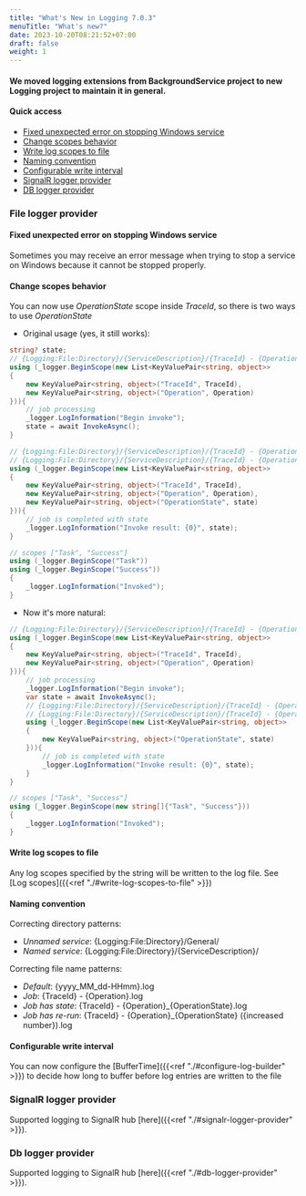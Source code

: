 ```yaml
---
title: "What's New in Logging 7.0.3"
menuTitle: "What's new?"
date: 2023-10-20T08:21:52+07:00
draft: false
weight: 1
---
```


#### We moved logging extensions from BackgroundService project to new Logging project to maintain it in general.

#### Quick access
- [Fixed unexpected error on stopping Windows service](#fixed-unexpected-error-on-stopping-windows-service)
- [Change scopes behavior](#change-scopes-behavior)
- [Write log scopes to file](#write-log-scopes-to-file)
- [Naming convention](#naming-convention)
- [Configurable write interval](#configurable-write-interval)
- [SignalR logger provider](#signalr-logger-provider)
- [DB logger provider](#db-logger-provider)

### File logger provider
#### Fixed unexpected error on stopping Windows service

Sometimes you may receive an error message when trying to stop a service on Windows because it cannot be stopped properly.

#### Change scopes behavior

You can now use *OperationState* scope inside *TraceId*, so there is two ways to use *OperationState*

- Original usage (yes, it still works):

```cs
string? state;
// {Logging:File:Directory}/{ServiceDescription}/{TraceId} - {Operation}.log
using (_logger.BeginScope(new List<KeyValuePair<string, object>>
{
    new KeyValuePair<string, object>("TraceId", TraceId),
    new KeyValuePair<string, object>("Operation", Operation)
})){
    // job processing
    _logger.LogInformation("Begin invoke");
    state = await InvokeAsync();
}

// {Logging:File:Directory}/{ServiceDescription}/{TraceId} - {Operation}_{OperationState}.log
// {Logging:File:Directory}/{ServiceDescription}/{TraceId} - {Operation}_{OperationState} ({increased number}).log
using (_logger.BeginScope(new List<KeyValuePair<string, object>>
{
    new KeyValuePair<string, object>("TraceId", TraceId),
    new KeyValuePair<string, object>("Operation", Operation),
    new KeyValuePair<string, object>("OperationState", state)
})){
    // job is completed with state
    _logger.LogInformation("Invoke result: {0}", state);
}

// scopes ["Task", "Success"]    
using (_logger.BeginScope("Task"))
using (_logger.BeginScope("Success"))
{
    _logger.LogInformation("Invoked");
}

```
- Now it's more natural:

```cs
// {Logging:File:Directory}/{ServiceDescription}/{TraceId} - {Operation}.log
using (_logger.BeginScope(new List<KeyValuePair<string, object>>
{
    new KeyValuePair<string, object>("TraceId", TraceId),
    new KeyValuePair<string, object>("Operation", Operation)
})){
    // job processing
    _logger.LogInformation("Begin invoke");
    var state = await InvokeAsync();
    // {Logging:File:Directory}/{ServiceDescription}/{TraceId} - {Operation}_{OperationState}.log
    // {Logging:File:Directory}/{ServiceDescription}/{TraceId} - {Operation}_{OperationState} ({increased number}).log
    using (_logger.BeginScope(new List<KeyValuePair<string, object>>
    {
        new KeyValuePair<string, object>("OperationState", state)
    })){
        // job is completed with state
        _logger.LogInformation("Invoke result: {0}", state);
    }
}

// scopes ["Task", "Success"]
using (_logger.BeginScope(new string[]{"Task", "Success"}))
{
    _logger.LogInformation("Invoked");
}
```
#### Write log scopes to file

Any log scopes specified by the string will be written to the log file. See [Log scopes]({{<ref "./#write-log-scopes-to-file" >}})

#### Naming convention

Correcting directory patterns:
- *Unnamed service*: {Logging:File:Directory}/General/
- *Named service*: {Logging:File:Directory}/{ServiceDescription}/

Correcting file name patterns:
- *Default*: {yyyy_MM_dd-HHmm}.log
- *Job*: {TraceId} - {Operation}.log
- *Job has state*: {TraceId} - {Operation}_{OperationState}.log
- *Job has re-run*: {TraceId} - {Operation}_{OperationState} ({increased number}).log

#### Configurable write interval

You can now configure the [BufferTime]({{<ref "./#configure-log-builder" >}}) to decide how long to buffer before log entries are written to the file

### SignalR logger provider

Supported logging to SignalR hub [here]({{<ref "./#signalr-logger-provider" >}}).

### Db logger provider

Supported logging to SignalR hub [here]({{<ref "./#db-logger-provider" >}}).